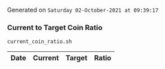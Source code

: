 Generated on `Saturday 02-October-2021 at 09:39:17`

### Current to Target Coin Ratio
`current_coin_ratio.sh`

Date|Current|Target|Ratio
---|---|---|---
